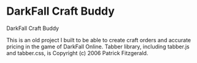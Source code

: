 # DarkFall Craft Buddy
DarkFall Craft Buddy
<p>This is an old project I built to be able to create craft orders and accurate pricing in the game of DarkFall Online. Tabber library, including tabber.js and tabber.css, is Copyright (c) 2006 Patrick Fitzgerald.
